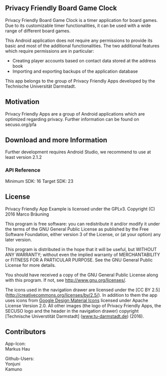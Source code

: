 ## Privacy Friendly Board Game Clock

Privacy Friendly Board Game Clock is a timer application for board games. Due to its customizable timer functionalities, it can be used with a wide range of different board games.

This Android application does not require any permissions to provide its basic and most of the additional functionalities. The two additional features which require permissions are in particular:
-	Creating player accounts based on contact data stored at the address book
-	Importing and exporting backups of the application database

This app belongs to the group of Privacy Friendly Apps developed by the Technische Universität Darmstadt.

## Motivation

Privacy Friendly Apps are a group of Android applications which are optimized regarding privacy. Further information can be found on secuso.org/pfa

## Download and more Information

Further development requires Android Studio, we recommend to use at least version 2.1.2

### API Reference

Minimum SDK: 16
Target SDK: 23

## License

Privacy Friendly App Example is licensed under the GPLv3.
Copyright (C) 2016  Marco Bräuning

This program is free software: you can redistribute it and/or modify
it under the terms of the GNU General Public License as published by
the Free Software Foundation, either version 3 of the License, or
(at your option) any later version.

This program is distributed in the hope that it will be useful,
but WITHOUT ANY WARRANTY; without even the implied warranty of
MERCHANTABILITY or FITNESS FOR A PARTICULAR PURPOSE.  See the
GNU General Public License for more details.

You should have received a copy of the GNU General Public License
along with this program. If not, see <http://www.gnu.org/licenses/>.

The icons used in the navigation drawer are licensed under the [CC BY 2.5] (http://creativecommons.org/licenses/by/2.5/). In addition to them the app uses icons from [Google Design Material Icons](https://design.google.com/icons/index.html) licensed under Apache License Version 2.0. All other images (the logo of Privacy Friendly Apps, the SECUSO logo and the header in the navigation drawer) copyright [Technische Universtität Darmstadt] (www.tu-darmstadt.de) (2016).

## Contributors

App-Icon: <br />
Markus Hau<br />

Github-Users: <br />
Yonjuni <br />
Kamuno